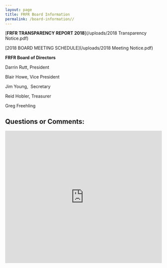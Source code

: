 ```yaml
---
layout: page
title: FRFR Board Information
permalink: /board-information//
---
```



[**FRFR&nbsp;****TRANSPARENCY REPORT 201****8**](/uploads/2018 Transparency Notice.pdf)

[2018 BOARD MEETING SCHEDULE](/uploads/2018 Meeting Notice.pdf)

**FRFR Board of Directors**

Darrin Rutt, President

Blair Howe, Vice President

Jim Young,&nbsp; Secretary

Reid Hobler, Treasurer

Greg Freehling

## Questions or Comments:

<div id="wufoo-z6pl7to0reuswt"><iframe id="wufooFormz6pl7to0reuswt" class="wufoo-form-container" height="426" allowtransparency="true" frameborder="0" scrolling="no" style="width:100%;border:none" src="https://frfr.wufoo.com/embed/z6pl7to0reuswt/def/embedKey=z6pl7to0reuswt91868&amp;entsource=&amp;referrer=&amp;header=hide">&lt;a href="https://frfr.wufoo.com/forms/z6pl7to0reuswt/" title="html form"&gt;Fill out my Wufoo form!&lt;/a&gt;</iframe></div>

<script type="text/javascript">var z6pl7to0reuswt;(function(d, t) {
var s = d.createElement(t), options = {
'userName':'frfr',
'formHash':'z6pl7to0reuswt',
'autoResize':true,
'height':'577',
'async':true,
'host':'wufoo.com',
'header':'hide',
'ssl':true};
s.src = ('https:' == d.location.protocol ? 'https://' : 'http://') + 'www.wufoo.com/scripts/embed/form.js';
s.onload = s.onreadystatechange = function() {
var rs = this.readyState; if (rs) if (rs != 'complete') if (rs != 'loaded') return;
try { z6pl7to0reuswt = new WufooForm();z6pl7to0reuswt.initialize(options);z6pl7to0reuswt.display(); } catch (e) {}};
var scr = d.getElementsByTagName(t)[0], par = scr.parentNode; par.insertBefore(s, scr);
})(document, 'script');</script>

## &nbsp;

<div class="clearfix stations" itemscope="">&nbsp;</div>

<div class="clearfix stations" itemscope="">&nbsp;</div>

## &nbsp;